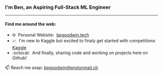 ### I'm Ben, an Aspiring Full-Stack ML Engineer
---

#### Find me around the web:

- 🌐 &nbsp;Personal Website:&nbsp; <a href="https://bpgoodwin.tech">bpgoodwin.tech</a>
- :chart_with_upwards_trend:&nbsp; I'm new to Kaggle but excited to finaly get started with competitions <a href="https://www.kaggle.com/bpgoodwin">Kaggle</a>
- :octocat:&nbsp; And finally, sharing code and working on projects here on Github!


📫 Reach me asap: bpgoodwin@protonmail.ch
